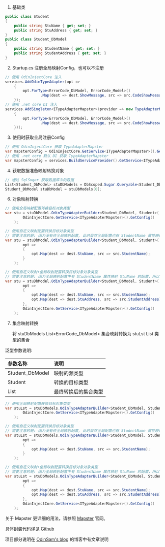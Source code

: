 1. 基础类
```csharp
public class Student
{
    public string StuName { get; set; }
    public string StuAddress { get; set; }
}
public class Student_DbModel
{
    public string StudentName { get; set; }
    public string StudentAddress { get; set; }
}
```

2. Startup.cs 注册全局映射Config，也可以不注册

```csharp
// 使用 OdinInjectCore 注入
services.AddOdinTypeAdapter(opt =>
    {
        opt.ForType<ErrorCode_DbModel, ErrorCode_Model>()
                .Map(dest => dest.ShowMessage, src => src.CodeShowMessage);
    });
// 使用 .net core DI 注入
services.AddSingleton<ITypeAdapterMapster>(provider => new TypeAdapterMapster(opt =>
    {
        opt.ForType<ErrorCode_DbModel, ErrorCode_Model>()
                .Map(dest => dest.ShowMessage, src => src.CodeShowMessage);
    }));
```

3. 使用时获取全局注册Config
```csharp
// 使用 OdinInjectCore 获取 TypeAdapterMapster
var mapsterConfig = OdinInjectCore.GetService<ITypeAdapterMapster>().GetConfig();
// 使用 .net core 默认 DI 获取 TypeAdapterMapster
var mapsterConfig = services.BuildServiceProvider().GetService<ITypeAdapterMapster>().GetConfig();
```

4. 获取数据准备映射转换对象
```csharp
// 通过 SqlSugar 获取数据库中的数据
List<Student_DbModel> stuDbModels = DbScoped.Sugar.Queryable<Student_DbModel>().ToList();
Student_DbModel stuDbModel = stuDbModels[0];
```

6. 对象映射转换
```csharp
// 使用全局映射配置转换目标对象类型
var stu = stuDbModel.OdinTypeAdapterBuilder<Student_DbModel, Student>(
        OdinInjectCore.GetService<ITypeAdapterMapster>().GetConfig()
    );

// 使用自定义映射配置转换目标对象类型
// 需要注意的是: 因为没有传全局映射配置, 此时虽然全局配置也有 StudentName 属性映射 StuName 的配置，但是会以当前自定义配置为准
var stu = stuDbModel.OdinTypeAdapterBuilder<Student_DbModel, Student>(
        opt =>
        {
            opt.Map(dest => dest.StuName, src => src.StudentName);
        }
    );

// 使用自定义映射+全局映射配置转换目标对象对象类型
// 需要注意的是: 因为全局映射配置中有 StudentName 属性映射 StuName 的配置，所以当自定义配置与全局配置都存在时，以全局配置为准
var stu = stuDbModel.OdinTypeAdapterBuilder<Student_DbModel, Student>(
        opt =>
        {
            opt.Map(dest => dest.StuName, src => src.StudentName);
            opt.Map(dest => dest.StuAddress, src => src.StudentAddress);
        },
        OdinInjectCore.GetService<ITypeAdapterMapster>().GetConfig()
    );
```

7. 集合映射转换 

    将 stuDbModels List<ErrorCode_DbModel> 集合映射转换为 stuLst List<Student> 类型的集合

泛型参数说明: 

|参数名称|说明|
|:--|:--|
|Student_DbModel|映射的源类型|
|Student|转换的目标类型|
|List<Student>|最终转换后的集合类型|
```csharp
// 使用全局映射配置转换目标对象类型
var stuLst = stuDbModels.OdinTypeAdapterBuilder<Student_DbModel, Student, List<Student>>(
        OdinInjectCore.GetService<ITypeAdapterMapster>().GetConfig()
    );

// 使用自定义映射配置转换目标对象类型
// 需要注意的是: 因为没有传全局映射配置, 此时虽然全局配置也有 StudentName 属性映射 StuName 的配置，但是会以当前自定义配置为准
var stuLst = stuDbModels.OdinTypeAdapterBuilder<Student_DbModel, Student, List<Student>>(
        opt =>
        {
            opt.Map(dest => dest.StuName, src => src.StudentName);
        }
    );

// 使用自定义映射+全局映射配置转换目标对象对象类型
// 需要注意的是: 因为全局映射配置中有 StudentName 属性映射 StuName 的配置，所以当自定义配置与全局配置都存在时，以全局配置为准
var stuLst = stuDbModels.OdinTypeAdapterBuilder<Student_DbModel, Student, List<Student>>(
        opt =>
        {
            opt.Map(dest => dest.StuName, src => src.StudentName);
            opt.Map(dest => dest.StuAddress, src => src.StudentAddress);
        },
        OdinInjectCore.GetService<ITypeAdapterMapster>().GetConfig()
    );
```

关于 Mapster 更详细的用法，请参照 [Mapster](https://github.com/MapsterMapper/Mapster) 官网。

具体封装代码详见 [Github](https://github.com/odinsam/OdinPlugs.Utils)

项目部分说明在 [OdinSam's blog](https://www.odinsam.com/) 的博客中有文章说明